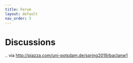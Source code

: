 ```yaml
---
title: Forum
layout: default
nav_order: 3
---
```


# Discussions

.. via <http://piazza.com/uni-potsdam.de/spring2019/baclanw1>
